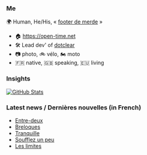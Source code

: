 ### Me

🌍 Human, He/His, « [footer de merde](https://open-time.net/post/2013/07/17/La-veritable-histoire-du-Footer-de-merde-) » 
* 🏠 https://open-time.net 
* 🛠️ Lead dev' of [dotclear](https://git.dotclear.org/dev/dotclear)
* 📷 photo, 🚲 vélo, 🏍️ moto 
* 🇫🇷 native, 🇬🇧 speaking, 🇪🇺 living

### Insights

[![GitHub Stats](https://github-readme-stats-sigma-five.vercel.app/api?username=franck-paul)](https://github.com/franck-paul)

### Latest news / Dernières nouvelles (in French)

<!-- BLOG-POST-LIST:START -->
- [Entre-deux](https://open-time.net/post/2024/08/09/Entre-deux)
- [Breloques](https://open-time.net/post/2024/08/08/Breloques)
- [Tranquille](https://open-time.net/post/2024/08/07/Tranquille)
- [Soufflez un peu](https://open-time.net/post/2024/08/06/Soufflez-un-peu)
- [Les limites](https://open-time.net/post/2024/08/05/Les-limites)
<!-- BLOG-POST-LIST:END -->
